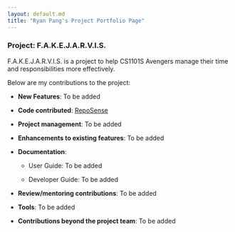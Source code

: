 ```yaml
---
layout: default.md
title: "Ryan Pang's Project Portfolio Page"
---
```

### Project: F.A.K.E.J.A.R.V.I.S.

F.A.K.E.J.A.R.V.I.S. is a project to help CS1101S Avengers manage their time and responsibilities more effectively.

Below are my contributions to the project:

* **New Features**: To be added

* **Code contributed**: [RepoSense](https://nus-cs2103-ay2324s1.github.io/tp-dashboard/?search=Originalidk&breakdown=true)

* **Project management**: To be added


* **Enhancements to existing features**: To be added


* **Documentation**:
  * User Guide: To be added

  * Developer Guide: To be added


* **Review/mentoring contributions**: To be added

* **Tools**: To be added

* **Contributions beyond the project team**: To be added

